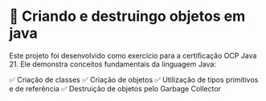 # 📌 Criando e destruingo objetos em java

Este projeto foi desenvolvido como exercício para a certificação OCP Java 21.
Ele demonstra conceitos fundamentais da linguagem Java:

✅ Criação de classes
✅ Criação de objetos
✅ Utilização de tipos primitivos e de referência
✅ Destruição de objetos pelo Garbage Collector
